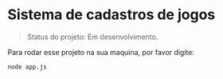<h1>Sistema de cadastros de jogos</h1>

> Status do projeto: Em desenvolvimento.

Para rodar esse projeto na sua maquina, por favor digite:

```
node app.js
```
